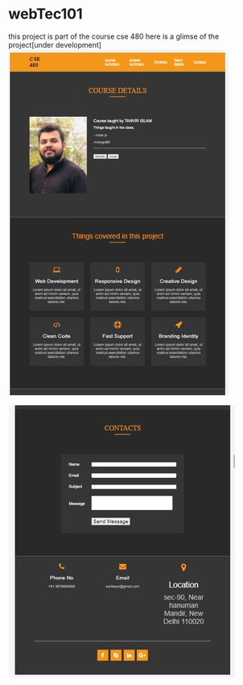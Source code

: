 # webTec101

this project is part of the course cse 480
here is a glimse of the project[under development]
![](\src\public\images\Screenshot_1.jpg)
<br /><br />
![](\src\public\images\Screenshot_3.jpg)

